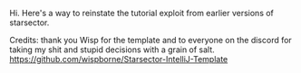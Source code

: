 Hi. Here's a way to reinstate the tutorial exploit from earlier versions of starsector.


Credits: thank you Wisp for the template and to everyone on the discord for taking my shit and stupid decisions with a grain of salt. https://github.com/wispborne/Starsector-IntelliJ-Template
